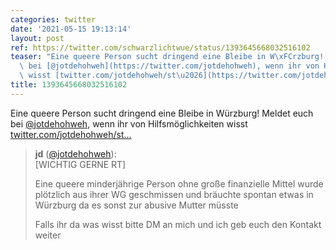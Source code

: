 ```yaml
---
categories: twitter
date: '2021-05-15 19:13:14'
layout: post
ref: https://twitter.com/schwarzlichtwue/status/1393645668032516102
teaser: "Eine queere Person sucht dringend eine Bleibe in W\xFCrzburg! Meldet euch\
  \ bei [@jotdehohweh](https://twitter.com/jotdehohweh), wenn ihr von Hilfsm\xF6glichkeiten\
  \ wisst [twitter.com/jotdehohweh/st\u2026](https://twitter.com/jotdehohweh/status/1393589277775237124)"
title: 1393645668032516102
---
```

Eine queere Person sucht dringend eine Bleibe in Würzburg! Meldet euch bei [@jotdehohweh](https://twitter.com/jotdehohweh), wenn ihr von Hilfsmöglichkeiten wisst [twitter.com/jotdehohweh/st…](https://twitter.com/jotdehohweh/status/1393589277775237124)
> <b>jd</b> ([@jotdehohweh](https://twitter.com/jotdehohweh)):  
>[WICHTIG GERNE RT]  
>  
>  
>  
>Eine queere minderjährige  Person ohne große finanzielle Mittel wurde plötzlich aus ihrer WG geschmissen und bräuchte spontan etwas in Würzburg da es sonst zur abusive Mutter müsste  
>  
>  
>  
>Falls ihr da was wisst bitte DM an mich und ich geb euch den Kontakt weiter  


